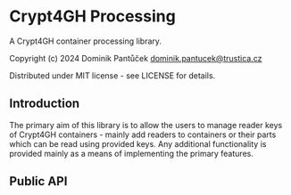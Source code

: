 Crypt4GH Processing
===================

A Crypt4GH container processing library.

Copyright (c) 2024 Dominik Pantůček <dominik.pantucek@trustica.cz>

Distributed under MIT license - see LICENSE for details.

Introduction
------------

The primary aim of this library is to allow the users to manage reader
keys of Crypt4GH containers - mainly add readers to containers or
their parts which can be read using provided keys. Any additional
functionality is provided mainly as a means of implementing the
primary features.

Public API
----------


